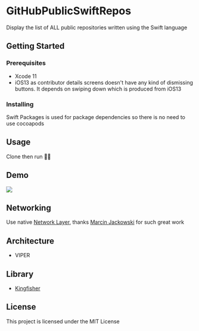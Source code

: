 # GitHubPublicSwiftRepos

Display the list of ALL public repositories written using the Swift language

## Getting Started

### Prerequisites

- Xcode 11
- iOS13 as contributor details screens doesn't have any kind of dismissing buttons. It depends on swiping down which is produced from iOS13

### Installing

Swift Packages is used for package dependencies so there is no need to use cocoapods

## Usage

Clone then run :rocket::rocket:

## Demo
![](Demo/github-public-swift-repos.gif)

## Networking

Use native [Network Layer](https://github.com/marcinjackowski/NetworkLayer), thanks  [Marcin Jackowski](https://github.com/marcinjackowski) for such great work

## Architecture

- VIPER

## Library

- [Kingfisher](https://github.com/onevcat/Kingfisher)

## License

This project is licensed under the MIT License
